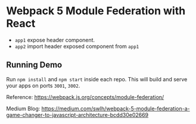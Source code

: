 # Webpack 5 Module Federation with React

- `app1` expose header component.
- `app2` import header exposed component from `app1`

## Running Demo

Run `npm install` and `npm start` inside each repo. This will build and serve your apps on ports `3001`, `3002`.

Reference: https://webpack.js.org/concepts/module-federation/

Medium Blog: https://medium.com/swlh/webpack-5-module-federation-a-game-changer-to-javascript-architecture-bcdd30e02669
